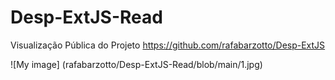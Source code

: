 # Desp-ExtJS-Read

Visualização Pública do Projeto https://github.com/rafabarzotto/Desp-ExtJS

![My image] (rafabarzotto/Desp-ExtJS-Read/blob/main/1.jpg)
